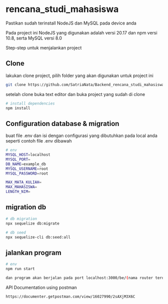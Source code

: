 # rencana_studi_mahasiswa

Pastikan sudah terinstall NodeJS dan MySQL pada device anda

Pada project ini NodeJS yang digunakan adalah versi 20.17 dan npm versi 10.8, serta MySQL versi 8.0

Step-step untuk menjalankan project
## Clone
lakukan clone project, pilih folder yang akan digunakan untuk project ini
```bash
git clone https://github.com/SatriaNata/Backend_rencana_studi_mahasiswa.git
```

setelah clone buka text editor dan buka project yang sudah di clone

```bash
# install dependencies
npm install
```

## **Configuration database & migration**
buat file .env dan isi dengan configurasi yang dibutuhkan pada local anda seperti contoh file .env dibawah
```bash
# env
MYSQL_HOST=localhost
MYSQL_PORT=
DB_NAME=example_db
MYSQL_USERNAME=root
MYSQL_PASSWORD=root

MAX_MATA_KULIAH=
MAX_MAHASISWA=
LENGTH_NIM=
```

## migration db
```bash
# db migration
npx sequelize db:migrate

# db seed
npx sequelize-cli db:seed:all
```

## jalankan program
```bash
# env
npm run start

dan program akan berjalan pada port localhost:3000/be/(nama router terdapat pada router.js)
```

API Documentation using postman
```bash
https://documenter.getpostman.com/view/16027990/2sAXjM3X6C
```
